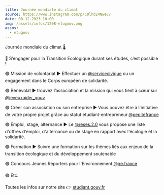 ```yaml
---
title: Journée mondiale du climat
source: https://www.instagram.com/p/C0lhd24NweC/
date: 08-12-2023 10:00
img: /assets/infos/1208-etugouv.png
assos:
  - etugouv
---
```


Journée mondiale du climat 🌡️

📢 S’engager pour la Transition Ecologique durant ses études, c’est possible !

🟢 Mission de volontariat ▶️ Effectuer un [@servicecivique](https://www.instagram.com/servicecivique/) ou un engagement dans le Corps européen de solidarité.

🟢 Bénévolat ▶️ trouvez l’association et la mission qui vous tient à cœur sur [@jeveuxaider_gouv](https://www.instagram.com/jeveuxaider_gouv/)

🟢 Créer son association ou son entreprise ▶️ Vous pouvez être à l'initiative de votre propre projet grâce au statut étudiant-entrepreneur [@pepitefrance](https://www.instagram.com/pepitefrance/)

🟢 Emploi, stage, alternance ▶️ Le [@reses.2.0](https://www.instagram.com/reses.2.0/) vous propose une liste d'offres d'emploi, d'alternance ou de stage en rapport avec l'écologie et la solidarité.

🟢 Formation ▶️ Suivre une formation sur les thèmes liés aux enjeux de la transition écologique et du développement soutenable

🟢 Concours Jeunes Reporters pour l'Environnement [@jre.france](https://www.instagram.com/jre.france/)

🟢 Etc.

Toutes les infos sur notre site 👉 [etudiant.gouv.fr](etudiant.gouv.fr)
